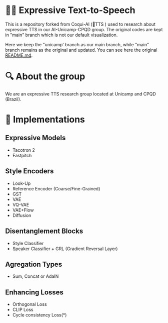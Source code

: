 # 🧑‍🎤 Expressive Text-to-Speech

This is a repository forked from Coqui-AI (🐸TTS ) used to research about expressive TTS in our AI-Unicamp-CPQD group. The original codes are kept in "main" branch which is not our default visualization. 

Here we keep the "unicamp' branch as our main branch, while "main" branch remains as the original and updated. You can see here the original [README.md](https://github.com/AI-Unicamp/TTS/blob/main/README.md).

# 🔍 About the group

We are an expressive TTS research group located at Unicamp and CPQD (Brazil). 

# 🔨 Implementations

## Expressive Models
- Tacotron 2
- Fastpitch

## Style Encoders
- Look-Up
- Reference Encoder (Coarse/Fine-Grained)
- GST
- VAE
- VQ-VAE
- VAE+Flow
- Diffusion

## Disentanglement Blocks
- Style Classifier
- Speaker Classifier + GRL (Gradient Reversal Layer)

## Agregation Types
- Sum, Concat or AdaIN

## Enhancing Losses
- Orthogonal Loss
- CLIP Loss
- Cycle consistency Loss(*)
